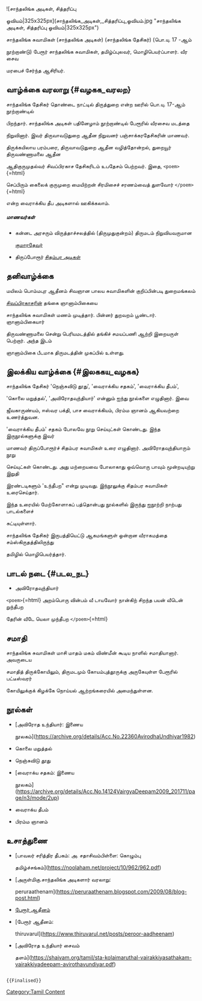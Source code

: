 ![சாந்தலிங்க அடிகள், சித்தரிப்பு
ஓவியம்\|325x325px](சாந்தலிங்க_அடிகள்,_சித்தரிப்பு_ஓவியம்.jpg "சாந்தலிங்க அடிகள், சித்தரிப்பு ஓவியம்|325x325px")
சாந்தலிங்க சுவாமிகள் (சாந்தலிங்க அடிகள்) (சாந்தலிங்க தேசிகர்) (பொ.யு. 17 -ஆம்
நூற்றாண்டு) பேரூர் சாந்தலிங்க சுவாமிகள், தமிழ்ப்புலவர், மொழிபெயர்ப்பாளர். வீர சைவ
மரபைச் சேர்ந்த ஆசிரியர்.

## வாழ்க்கை வரலாறு {#வழகக_வரலற}

சாந்தலிங்க தேசிகர் தொண்டை நாட்டில் திருத்துறை என்ற ஊரில் பொ.யு. 17-ஆம் நூற்றாண்டில்
பிறந்தார். சாந்தலிங்க அடிகள் பதினேழாம் நூற்றாண்டில் பேரூரில் வீரசைவ மடத்தை
நிறுவினார். இவர் திருவாவடுதுறை ஆதீன நிறுவனர் பஞ்சாக்கரதேசிகரின் மாணவர்.
திருக்கயிலாய பரம்பரை, திருவாவடுதுறை ஆதீன வழித்தோன்றல், துறையூர் திருவண்ணாமலை ஆதீன
ஆதிகுருமுதல்வர் சிவப்பிரகாச தேசிகரிடம் உபதேசம் பெற்றவர். இதை, `<poem>`{=html}
செப்பிரும் கைலைக் குருமுறை மையிற்றன் சிரமிசைச் சரணம்வைத் துளவோர் `</poem>`{=html}
என்ற வைராக்கிய தீப அடிகளால் ஊகிக்கலாம்.

##### மாணவர்கள்

-   கன்னட அரசரும் விருத்தாச்சலத்தில் (திருமுதுகுன்றம்) திருமடம் நிறுவியவருமான
    [குமாரதேவர்](குமாரதேவர் "wikilink")
-   திருப்போரூர் [சிதம்பர அடிகள்](சிதம்பர_அடிகள் "wikilink")

## தனிவாழ்க்கை

மயிலம் பொம்மபுர ஆதீனம் சிவஞான பாலய சுவாமிகளின் குறிப்பின்படி துறைமங்கலம்
[சிவப்பிரகாசரின்](சிவப்பிரகாச_சுவாமிகள் "wikilink") தங்கை ஞானாம்பிகையை
சாந்தலிங்க சுவாமிகள் மணம் முடித்தார். பின்னர் துறவறம் பூண்டார். ஞானாம்பிகையார்
திருவண்ணாமலை சென்று பெரியமடத்தில் தங்கிச் சமயப்பணி ஆற்றி இறையருள் பெற்றார். அந்த இடம்
ஞானாம்பிகை பீடமாக திருமடத்தின் முகப்பில் உள்ளது.

## இலக்கிய வாழ்க்கை {#இலககய_வழகக}

சாந்தலிங்க தேசிகர் \'நெஞ்சுவிடு தூது\', \'வைராக்கிய சதகம்\', \'வைராக்கிய தீபம்\',
\'கொலை மறுத்தல்\', \'அவிரோதவுந்தியார்\' என்னும் ஐந்து நூல்களை எழுதினார். இவை
ஜீவகாருண்யம், ஈஸ்வர பக்தி, பாச வைராக்கியம், பிரம்ம ஞானம் ஆகியவற்றை உணர்த்துவன.
\'வைராக்கிய தீபம்\' சதகம் போலவே நூறு செய்யுட்கள் கொண்டது. இந்த இருநூல்களுக்கு இவர்
மாணவர் திருப்போரூர்ச் சிதம்பர சுவாமிகள் உரை எழுதினார். அவிரோதவுந்தியாரும் நூறு
செய்யுட்கள் கொண்டது. அது மற்றையவை போலாகாது ஒவ்வொரு பாவும் மூன்றடியுற்று இறுதி
இரண்டடிகளும் \'உந்தீபற\" என்று முடிவது. இந்நூலுக்கு சிதம்பர சுவாமிகள் உரைசெய்தார்.
இந்த உரையில் மேற்கோளாகப் பத்தொன்பது நூல்களில் இருந்து ஐநூற்றி நாற்பது பாடல்களைச்
சுட்டியுள்ளார்.

சாந்தலிங்க தேசிகர் இருபத்தியெட்டு ஆகமங்களுள் ஒன்றான வீராகமத்தை சம்ஸ்கிருதத்திலிருந்து
தமிழில் மொழிபெயர்த்தார்.

## பாடல் நடை {#படல_நட}

-   அவிரோதவுந்தியார்

`<poem>`{=html} அறம்பொரு வின்பம் வீ டாயவோர் நான்கிற் சிறந்த பயன் வீடென் றுந்தீபற
தேரின் வீடே யெலா முந்தீபற `</poem>`{=html}

## சமாதி

சாந்தலிங்க சுவாமிகள் மாசி மாதம் மகம் விண்மீன் கூடிய நாளில் சமாதியானார். அவருடைய
சமாதித் திருக்கோயிலும், திருமடமும் கோயம்புத்தூருக்கு அருகேயுள்ள பேரூரில் பட்டீஸ்வரர்
கோயிலுக்குக் கிழக்கே நொய்யல் ஆற்றங்கரையில் அமைந்துள்ளன.

## நூல்கள்

-   [அவிரோத உந்தியார்: இணைய
    நூலகம்](https://archive.org/details/Acc.No.22360AvirodhaUndhiyar1982)
-   கொலை மறுத்தல்
-   நெஞ்சுவிடு தூது
-   [வைராக்ய சதகம்: இணைய
    நூலகம்](https://archive.org/details/Acc.No.14124VairgyaDeepam2009_201711/page/n3/mode/2up)
-   வைராக்ய தீபம்
-   பிரம்ம ஞானம்

## உசாத்துணை

-   [பாவலர் சரித்திர தீபகம்: அ. சதாசிவம்பிள்ளை: கொழும்பு
    தமிழ்ச்சங்கம்](https://noolaham.net/project/10/962/962.pdf)
-   [அருள்மிகு.சாந்தலிங்க அடிகளார் வரலாறு:
    peruraathenam](https://peruraathenam.blogspot.com/2009/08/blog-post.html)
-   [பேரூர் ஆதீனம்](https://t.me/peruraadheenam)
-   [பேரூர் ஆதீனம்:
    thiruvarul](https://www.thiruvarul.net/posts/peroor-aadheenam)
-   [அவிரோத உந்தியார் சைவம்
    தளம்](https://shaivam.org/tamil/sta-kolaimaruthal-vairakkiyasathakam-vairakkiyadeepam-avirothavundiyar.pdf)

```{=mediawiki}
{{Finalised}}
```
[Category:Tamil Content](Category:Tamil_Content "wikilink")
